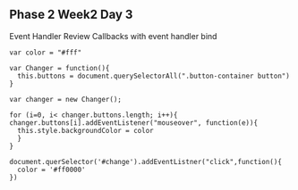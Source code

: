 ## Phase 2 Week2 Day 3
Event Handler Review
Callbacks with event handler
bind

```
var color = "#fff"

var Changer = function(){
  this.buttons = document.querySelectorAll(".button-container button")
}

var changer = new Changer();

for (i=0, i< changer.buttons.length; i++){
changer.buttons[i].addEventListener("mouseover", function(e)){
  this.style.backgroundColor = color
  }
}

document.querSelector('#change').addEventListner("click",function(){
  color = '#ff0000'
})
```


